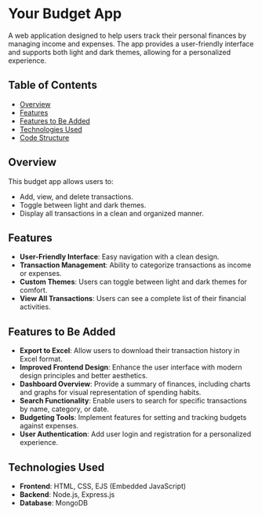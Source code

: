 # Your Budget App

A web application designed to help users track their personal finances by managing income and expenses. The app provides a user-friendly interface and supports both light and dark themes, allowing for a personalized experience.

## Table of Contents

- [Overview](#overview)
- [Features](#features)
- [Features to Be Added](#features-to-be-added)
- [Technologies Used](#technologies-used)
- [Code Structure](#code-structure)

## Overview

This budget app allows users to:
- Add, view, and delete transactions.
- Toggle between light and dark themes.
- Display all transactions in a clean and organized manner.

## Features

- **User-Friendly Interface**: Easy navigation with a clean design.
- **Transaction Management**: Ability to categorize transactions as income or expenses.
- **Custom Themes**: Users can toggle between light and dark themes for comfort.
- **View All Transactions**: Users can see a complete list of their financial activities.

## Features to Be Added

- **Export to Excel**: Allow users to download their transaction history in Excel format.
- **Improved Frontend Design**: Enhance the user interface with modern design principles and better aesthetics.
- **Dashboard Overview**: Provide a summary of finances, including charts and graphs for visual representation of spending habits.
- **Search Functionality**: Enable users to search for specific transactions by name, category, or date.
- **Budgeting Tools**: Implement features for setting and tracking budgets against expenses.
- **User Authentication**: Add user login and registration for a personalized experience.

## Technologies Used

- **Frontend**: HTML, CSS, EJS (Embedded JavaScript)
- **Backend**: Node.js, Express.js
- **Database**: MongoDB

